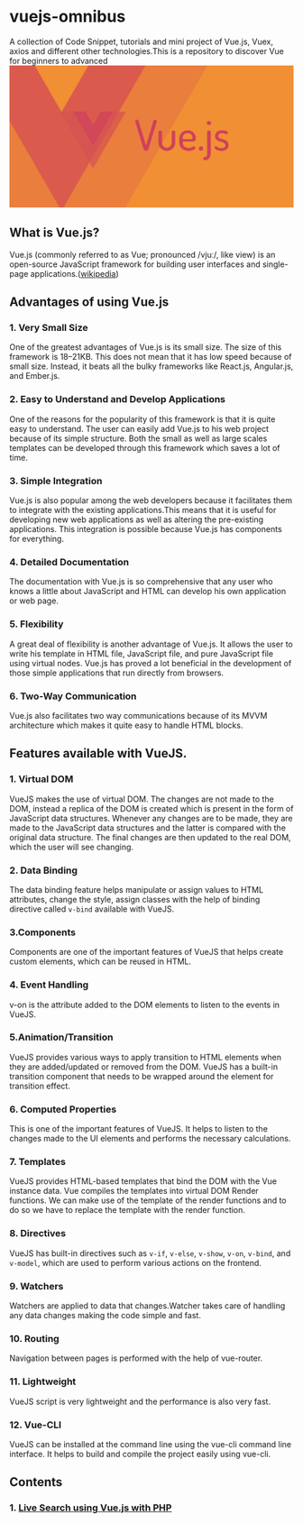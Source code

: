 # vuejs-omnibus
A collection of Code Snippet, tutorials and mini project of Vue.js, Vuex, axios and different other technologies.This is a repository to discover Vue for beginners to advanced
![Vue Js](images/vue-guide.png)
## What is Vue.js?
Vue.js (commonly referred to as Vue; pronounced /vjuː/, like view) is an open-source JavaScript framework for building user interfaces and single-page applications.([wikipedia](https://en.wikipedia.org/wiki/Vue.js))

## Advantages of using Vue.js
### 1. Very Small Size
One of the greatest advantages of Vue.js is its small size. The size of this framework is 18–21KB. This does not mean that it has low speed because of small size. Instead, it beats all the bulky frameworks like React.js, Angular.js, and Ember.js.

### 2. Easy to Understand and Develop Applications
One of the reasons for the popularity of this framework is that it is quite easy to understand. The user can easily add Vue.js to his web project because of its simple structure. Both the small as well as large scales templates can be developed through this framework which saves a lot of time.

### 3. Simple Integration
Vue.js is also popular among the web developers because it facilitates them to integrate with the existing applications.This means that it is useful for developing new web applications as well as altering the pre-existing applications. This integration is possible because Vue.js has components for everything.

### 4. Detailed Documentation
The documentation with Vue.js is so comprehensive that any user who knows a little about JavaScript and HTML can develop his own application or web page.

### 5. Flexibility
A great deal of flexibility is another advantage of Vue.js. It allows the user to write his template in HTML file, JavaScript file, and pure JavaScript file using virtual nodes. Vue.js has proved a lot beneficial in the development of those simple applications that run directly from browsers.

### 6. Two-Way Communication
Vue.js also facilitates two way communications because of its MVVM architecture which makes it quite easy to handle HTML blocks. 

## Features available with VueJS.
### 1. Virtual DOM
VueJS makes the use of virtual DOM. The changes are not made to the DOM, instead a replica of the DOM is created which is present in the form of JavaScript data structures. Whenever any changes are to be made, they are made to the JavaScript data structures and the latter is compared with the original data structure. The final changes are then updated to the real DOM, which the user will see changing.

### 2. Data Binding
The data binding feature helps manipulate or assign values to HTML attributes, change the style, assign classes with the help of binding directive called `v-bind` available with VueJS.

### 3.Components
Components are one of the important features of VueJS that helps create custom elements, which can be reused in HTML.

### 4. Event Handling
v-on is the attribute added to the DOM elements to listen to the events in VueJS.

### 5.Animation/Transition
VueJS provides various ways to apply transition to HTML elements when they are added/updated or removed from the DOM. VueJS has a built-in transition component that needs to be wrapped around the element for transition effect. 

### 6. Computed Properties
This is one of the important features of VueJS. It helps to listen to the changes made to the UI elements and performs the necessary calculations.

### 7. Templates
VueJS provides HTML-based templates that bind the DOM with the Vue instance data. Vue compiles the templates into virtual DOM Render functions. We can make use of the template of the render functions and to do so we have to replace the template with the render function.

### 8. Directives
VueJS has built-in directives such as `v-if`, `v-else`, `v-show`, `v-on`, `v-bind`, and `v-model`, which are used to perform various actions on the frontend.

### 9. Watchers
Watchers are applied to data that changes.Watcher takes care of handling any data changes making the code simple and fast.

### 10. Routing
Navigation between pages is performed with the help of vue-router.

### 11. Lightweight
VueJS script is very lightweight and the performance is also very fast.

### 12. Vue-CLI
VueJS can be installed at the command line using the vue-cli command line interface. It helps to build and compile the project easily using vue-cli.

## Contents
### 1. [Live Search using Vue.js with PHP](live-search-vuejs-php)
